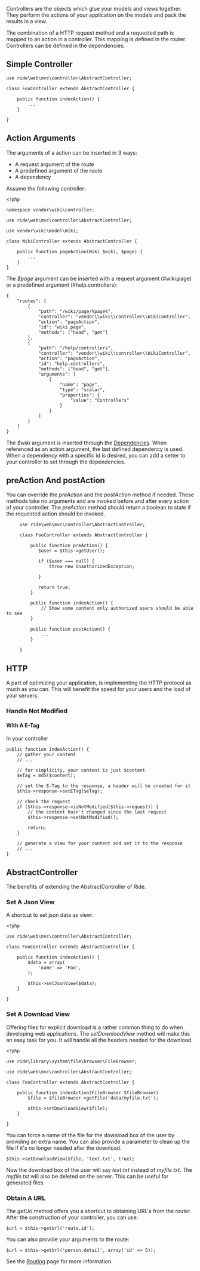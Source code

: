 Controllers are the objects which glue your models and views together.
They perform the actions of your application on the models and pack the results in a view.

The combination of a HTTP request method and a requested path is mapped to an action in a controller.
This mapping is defined in the router. 
Controllers can be defined in the dependencies.

## Simple Controller

    use ride\web\mvc\controller\AbstractController;

    class FooController extends AbstractController {

        public function indexAction() {
            ...
        }

    }

## Action Arguments

The arguments of a action can be inserted in 3 ways:

* A request argument of the route
* A predefined argument of the route
* A dependency

Assume the following controller:

    <?php

    namespace vendor\wiki\controller;

    use ride\web\mvc\controller\AbstractController;

    use vendor\wiki\model\Wiki;

    class WikiController extends AbstractController {

        public function pageAction(Wiki $wiki, $page) {
            ...
        }
    }

The _$page_ argument can be inserted with a request argument (#wiki.page) or a predefined argument (#help.controllers):

    {
        "routes": [
            {
                "path": "/wiki/page/%page%",
                "controller": "vendor\\wiki\\controller\\WikiController",
                "action": "pageAction",
                "id": "wiki.page",
                "methods": ["head", "get"]
            },
            {
                "path": "/help/controllers",
                "controller": "vendor\\wiki\\controller\\WikiController",
                "action": "pageAction",
                "id": "help.controllers",
                "methods": ["head", "get"],
                "arguments": [
                    {
                        "name": "page",
                        "type": "scalar",
                        "properties": {
                            "value": "Controllers"
                        }
                    }
                ]
            }
        ]
    }

The _$wiki_ argument is inserted through the [Dependencies](/admin/documentation/manual/page/Core/Dependencies).
When referenced as an action argument, the last defined dependency is used.
When a dependency with a specific id is desired, you can add a setter to your controller to set through the dependencies.

## preAction And postAction

You can override the _preAction_ and the _postAction_ method if needed.
These methods take no arguments and are invoked before and after every action of your controller.
The _preAction_ method should return a boolean to state if the requested action should be invoked.

         use ride\web\mvc\controller\AbstractController;

         class FooController extends AbstractController {

             public function preAction() {
                $user = $this->getUser();

                if ($user === null) {
                    throw new UnauthorizedException;

                }
                
                return true;
             }

             public function indexAction() {
                 // Show some content only authorized users should be able to see
             }

             public function postAction() {
                 ...
             }

         }

## HTTP

A part of optimizing your application, is implementing the HTTP protocol as much as you can.
This will benefit the speed for your users and the load of your servers.

### Handle Not Modified

#### With A E-Tag

In your controller

    public function indexAction() {
        // gather your content
        // ...

        // for simplicity, your content is just $content
        $eTag = md5($content);

        // set the E-Tag to the response, a header will be created for it
        $this->response->setETag($eTag);

        // check the request
        if ($this->response->isNotModified($this->request)) {
            // the content hasn't changed since the last request
            $this->response->setNotModified();

            return;
        }

        // generate a view for your content and set it to the response
        // ...
    }

## AbstractController

The benefits of extending the AbstractController of Ride.

### Set A Json View

A shortcut to set json data as view:

    <?php

    use ride\web\mvc\controller\AbstractController;

    class FooController extends AbstractController {

        public function indexAction() {
            $data = array(
                'name' => 'Foo',
            );

            $this->setJsonView($data);
        }

    }

### Set A Download View

Offering files for explicit download is a rather common thing to do when developing web applications.
The _setDownloadView_ method will make this an easy task for you.
It will handle all the headers needed for the download.

    <?php

    use ride\library\system\file\browser\FileBrowser;

    use ride\web\mvc\controller\AbstractController;

    class FooController extends AbstractController {

        public function indexAction(FileBrowser $fileBrowser)
            $file = $fileBrowser->getFile('data/myfile.txt');

            $this->setDownloadView($file);
        }

    }

You can force a name of the file for the download box of the user by providing an extra name.
You can also provide a parameter to clean up the file if it's no longer needed after the download.

    $this->setDownloadView($file, 'text.txt', true);

Now the download box of the user will say _text.txt_ instead of _myfile.txt_.
The _myfile.txt_ will also be deleted on the server.
This can be useful for generated files.

### Obtain A URL

The _getUrl_ method offers you a shortcut to obtaining URL's from the router.
After the construction of your controller, you can use:

    $url = $this->getUrl('route.id');

You can also provide your arguments to the route:

    $url = $this->getUrl('person.detail', array('id' => 5));

See the [Routing](/manual/page/Core/Routing) page for more information.
